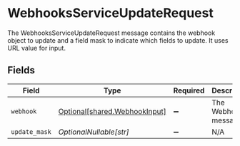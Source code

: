 # WebhooksServiceUpdateRequest

The WebhooksServiceUpdateRequest message contains the webhook object to update and a field mask to indicate which fields to update. It uses URL value for input.


## Fields

| Field                                                                | Type                                                                 | Required                                                             | Description                                                          |
| -------------------------------------------------------------------- | -------------------------------------------------------------------- | -------------------------------------------------------------------- | -------------------------------------------------------------------- |
| `webhook`                                                            | [Optional[shared.WebhookInput]](../../models/shared/webhookinput.md) | :heavy_minus_sign:                                                   | The Webhook message.                                                 |
| `update_mask`                                                        | *OptionalNullable[str]*                                              | :heavy_minus_sign:                                                   | N/A                                                                  |